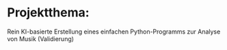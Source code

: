 # Projektthema:

Rein KI-basierte Erstellung eines einfachen Python-Programms zur Analyse von Musik (Validierung)
